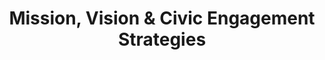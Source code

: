 ---
title: Mission, Vision & Civic Engagement Strategies
image: /img/about-us/About_Mission.jpg
points: 
    - about: Mission
      blurb: >-
       Monsters Among Us combats systemic violence against children in Malaysia through youth-led child rights advocacy.
    - about: Vision
      blurb: >-
        A world where all children are empowered to grow, flourish and achieve their full potential. 
    - about: Civic Engagement Strategies
      blurb: >-
        Monsters Among Us: Youth Advocates engage in strategies that enable members and volunteers to learn how to create a sustainably supportive surrounding for children and youths to be able to speak out and uphold their rights. 

---